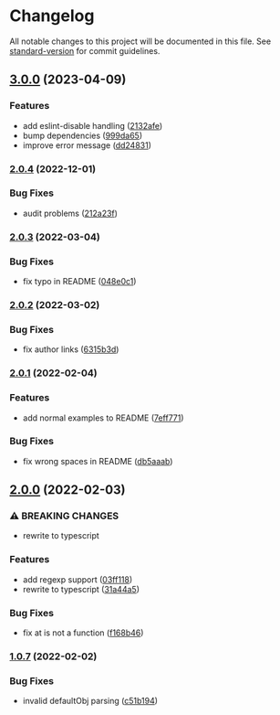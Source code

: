 # Changelog

All notable changes to this project will be documented in this file. See [standard-version](https://github.com/conventional-changelog/standard-version) for commit guidelines.

## [3.0.0](https://github.com/allohamora/eslint-plugin-beautiful-sort/compare/2.0.4...3.0.0) (2023-04-09)

### Features

- add eslint-disable handling ([2132afe](https://github.com/allohamora/eslint-plugin-beautiful-sort/commit/2132afea99cc16fb87952576f4b4f3591bccceb2))
- bump dependencies ([999da65](https://github.com/allohamora/eslint-plugin-beautiful-sort/commit/999da65cf9b38cf0b3eca692d92bdb42cd27e36b))
- improve error message ([dd24831](https://github.com/allohamora/eslint-plugin-beautiful-sort/commit/dd248315f79af4b6f16f35495fc31feac35cd9f3))

### [2.0.4](https://github.com/allohamora/eslint-plugin-beautiful-sort/compare/2.0.3...2.0.4) (2022-12-01)

### Bug Fixes

- audit problems ([212a23f](https://github.com/allohamora/eslint-plugin-beautiful-sort/commit/212a23fe3373a547385ec7e3fdc990bc64d7ef48))

### [2.0.3](https://github.com/allohamora/eslint-plugin-beautiful-sort/compare/2.0.2...2.0.3) (2022-03-04)

### Bug Fixes

- fix typo in README ([048e0c1](https://github.com/allohamora/eslint-plugin-beautiful-sort/commit/048e0c11f5ca4c437db6d748b5043a6a0e0fdabd))

### [2.0.2](https://github.com/allohamora/eslint-plugin-beautiful-sort/compare/2.0.1...2.0.2) (2022-03-02)

### Bug Fixes

- fix author links ([6315b3d](https://github.com/allohamora/eslint-plugin-beautiful-sort/commit/6315b3d1ad063fc8b405b109ad1afdf5a5345f9c))

### [2.0.1](https://github.com/allohamora/eslint-plugin-beautiful-sort/compare/2.0.0...2.0.1) (2022-02-04)

### Features

- add normal examples to README ([7eff771](https://github.com/allohamora/eslint-plugin-beautiful-sort/commit/7eff771462176f7d5e490f1225fb5e7e31ba6cfc))

### Bug Fixes

- fix wrong spaces in README ([db5aaab](https://github.com/allohamora/eslint-plugin-beautiful-sort/commit/db5aaab2bba170ab1ce3e38781a6451488204791))

## [2.0.0](https://github.com/allohamora/eslint-plugin-beautiful-sort/compare/1.0.7...2.0.0) (2022-02-03)

### ⚠ BREAKING CHANGES

- rewrite to typescript

### Features

- add regexp support ([03ff118](https://github.com/allohamora/eslint-plugin-beautiful-sort/commit/03ff118f74503ce2afa9ecf5e5fb6e2a7b1dbe72))
- rewrite to typescript ([31a44a5](https://github.com/allohamora/eslint-plugin-beautiful-sort/commit/31a44a51bd8d6f4f9cd427b484e23e185358864c))

### Bug Fixes

- fix at is not a function ([f168b46](https://github.com/allohamora/eslint-plugin-beautiful-sort/commit/f168b46088bc3da1f3aad8841b302edf72cb004d))

### [1.0.7](https://github.com/allohamora/eslint-plugin-beautiful-sort/compare/v1.0.2...v1.0.7) (2022-02-02)

### Bug Fixes

- invalid defaultObj parsing ([c51b194](https://github.com/allohamora/eslint-plugin-beautiful-sort/commit/c51b1944e9ed9503d95eed415e82fdaf6780d0f8))
